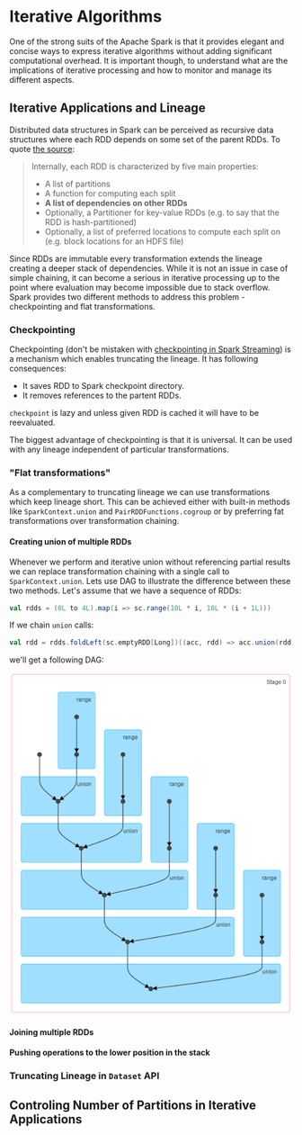# Iterative Algorithms

One of the strong suits of the Apache Spark is that it provides elegant and concise ways to express iterative algorithms without adding significant computational overhead. It is important though, to understand what are the implications of iterative processing and how to monitor and manage its different aspects.

## Iterative Applications and Lineage

Distributed data structures in Spark can be perceived as recursive data structures where each RDD depends on some set of the parent RDDs. To quote [the source](https://github.com/apache/spark/blob/2.0.0-preview/core/src/main/scala/org/apache/spark/rdd/RDD.scala#L60-L67):

> Internally, each RDD is characterized by five main properties:
>
>  - A list of partitions
>  - A function for computing each split
>  - __A list of dependencies on other RDDs__
>  - Optionally, a Partitioner for key-value RDDs (e.g. to say that the RDD is hash-partitioned)
>  - Optionally, a list of preferred locations to compute each split on (e.g. block locations for
>    an HDFS file)

Since RDDs are immutable every transformation extends the lineage creating a deeper stack of dependencies. While it is not an issue in case of simple chaining, it can become a serious in iterative processing up to the point where evaluation may become impossible due to stack overflow. Spark provides two different methods to address this problem - checkpointing and flat transformations.

### Checkpointing

Checkpointing (don't be mistaken with [checkpointing in Spark Streaming](https://spark.apache.org/docs/latest/streaming-programming-guide.html#checkpointing)) is a mechanism which enables truncating the lineage. It has following consequences:

- It saves RDD to Spark checkpoint directory.
- It removes references to the partent RDDs.

`checkpoint` is lazy and unless given RDD is cached it will have to be reevaluated.

The biggest advantage of checkpointing is that it is universal. It can be used with any lineage independent of particular transformations.

### "Flat transformations"

As a complementary to truncating lineage we can use transformations which keep lineage short. This can be achieved either with built-in methods like `SparkContext.union` and `PairRDDFunctions.cogroup` or by preferring fat transformations over transformation chaining.

#### Creating union of multiple RDDs

Whenever we perform and iterative union without referencing partial results we can replace transformation chaining with a single call to `SparkContext.union`. Lets use DAG to illustrate the difference between these two methods. Let's assume that we have a sequence of RDDs:

```scala
val rdds = (0L to 4L).map(i => sc.range(10L * i, 10L * (i + 1L)))
```

If we chain `union` calls:

```scala
val rdd = rdds.foldLeft(sc.emptyRDD[Long])((acc, rdd) => acc.union(rdd))

```

we'll get a following DAG:

![Iterative](images/07_iterative_algorithms/01_iterative_union.png)




#### Joining multiple RDDs

#### Pushing operations to the lower position in the stack


### Truncating Lineage in `Dataset` API

## Controling Number of Partitions in Iterative Applications

